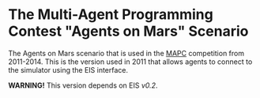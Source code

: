 # The Multi-Agent Programming Contest "Agents on Mars" Scenario

The Agents on Mars scenario that is used in the [MAPC](https://multiagentcontest.org/) competition from 2011-2014. This is the version used in 2011 that allows agents to connect to the simulator using the EIS interface. 

**WARNING!** This version depends on EIS *v0.2*.
